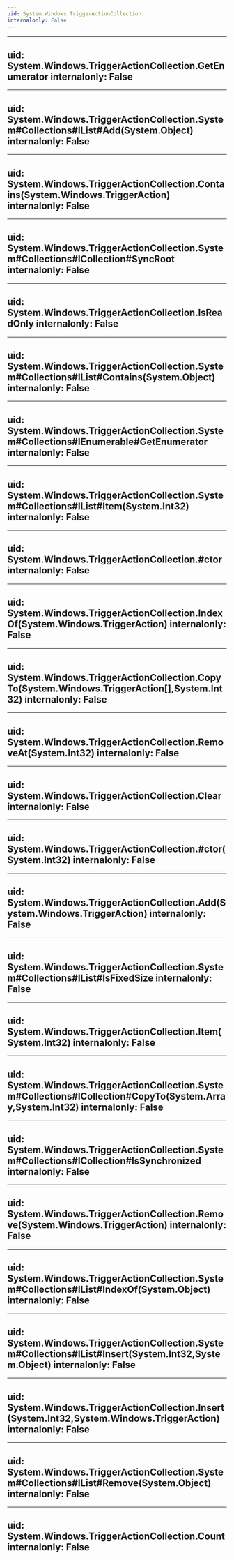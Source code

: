 ```yaml
---
uid: System.Windows.TriggerActionCollection
internalonly: False
---
```


---
uid: System.Windows.TriggerActionCollection.GetEnumerator
internalonly: False
---

---
uid: System.Windows.TriggerActionCollection.System#Collections#IList#Add(System.Object)
internalonly: False
---

---
uid: System.Windows.TriggerActionCollection.Contains(System.Windows.TriggerAction)
internalonly: False
---

---
uid: System.Windows.TriggerActionCollection.System#Collections#ICollection#SyncRoot
internalonly: False
---

---
uid: System.Windows.TriggerActionCollection.IsReadOnly
internalonly: False
---

---
uid: System.Windows.TriggerActionCollection.System#Collections#IList#Contains(System.Object)
internalonly: False
---

---
uid: System.Windows.TriggerActionCollection.System#Collections#IEnumerable#GetEnumerator
internalonly: False
---

---
uid: System.Windows.TriggerActionCollection.System#Collections#IList#Item(System.Int32)
internalonly: False
---

---
uid: System.Windows.TriggerActionCollection.#ctor
internalonly: False
---

---
uid: System.Windows.TriggerActionCollection.IndexOf(System.Windows.TriggerAction)
internalonly: False
---

---
uid: System.Windows.TriggerActionCollection.CopyTo(System.Windows.TriggerAction[],System.Int32)
internalonly: False
---

---
uid: System.Windows.TriggerActionCollection.RemoveAt(System.Int32)
internalonly: False
---

---
uid: System.Windows.TriggerActionCollection.Clear
internalonly: False
---

---
uid: System.Windows.TriggerActionCollection.#ctor(System.Int32)
internalonly: False
---

---
uid: System.Windows.TriggerActionCollection.Add(System.Windows.TriggerAction)
internalonly: False
---

---
uid: System.Windows.TriggerActionCollection.System#Collections#IList#IsFixedSize
internalonly: False
---

---
uid: System.Windows.TriggerActionCollection.Item(System.Int32)
internalonly: False
---

---
uid: System.Windows.TriggerActionCollection.System#Collections#ICollection#CopyTo(System.Array,System.Int32)
internalonly: False
---

---
uid: System.Windows.TriggerActionCollection.System#Collections#ICollection#IsSynchronized
internalonly: False
---

---
uid: System.Windows.TriggerActionCollection.Remove(System.Windows.TriggerAction)
internalonly: False
---

---
uid: System.Windows.TriggerActionCollection.System#Collections#IList#IndexOf(System.Object)
internalonly: False
---

---
uid: System.Windows.TriggerActionCollection.System#Collections#IList#Insert(System.Int32,System.Object)
internalonly: False
---

---
uid: System.Windows.TriggerActionCollection.Insert(System.Int32,System.Windows.TriggerAction)
internalonly: False
---

---
uid: System.Windows.TriggerActionCollection.System#Collections#IList#Remove(System.Object)
internalonly: False
---

---
uid: System.Windows.TriggerActionCollection.Count
internalonly: False
---
